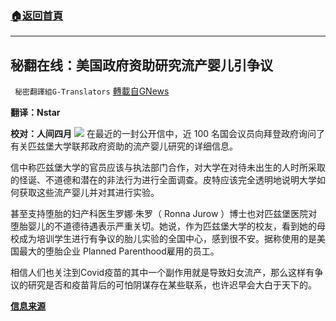 ###  [:house:返回首頁](https://github.com/ourhimalayas/txt)
---


## 秘翻在线：美国政府资助研究流产婴儿引争议
` 秘密翻譯組G-Translators` [轉載自GNews](https://gnews.org/zh-hans/1577200/)

**翻译：Nstar**

**校对：人间四月**
![](https://assets.gnews.org/wp-content/uploads/2021/10/Screenshot-2021-10-06-230916-1.jpg)
在最近的一封公开信中，近 100 名国会议员向拜登政府询问了有关匹兹堡大学联邦政府资助的流产婴儿研究的详细信息。

信中称匹兹堡大学的官员应该与执法部门合作，对大学在对待未出生的人时所采取的怪诞、不道德和潜在的非法行为进行全面调查。皮特应该完全透明地说明大学如何获取这些流产婴儿并对其进行实验。

甚至支持堕胎的妇产科医生罗娜·朱罗（ Ronna Jurow ）博士也对匹兹堡医院对堕胎婴儿的不道德待遇表示严重关切。她说，作为匹兹堡大学的校友，看到她的母校成为培训学生进行有争议的胎儿实验的全国中心，感到很不安。据称使用的是美国最大的堕胎企业 Planned Parenthood雇用的员工。

相信人们也关注到Covid疫苗的其中一个副作用就是导致妇女流产，那么这样有争议的研究是否和疫苗背后的可怕阴谋存在某些联系，也许迟早会大白于天下的。

**[信息来源](https://thefederalist.com/2021/10/04/public-officials-silent-about-allegations-of-nazi-level-experiments-at-the-university-of-pittsburgh/)**
